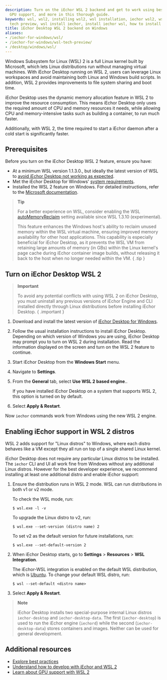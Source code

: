 ```yaml
---
description: Turn on the iEchor WSL 2 backend and get to work using best practices,
  GPU support, and more in this thorough guide.
keywords: wsl, wsl2, installing wsl2, wsl installation, iechor wsl2, wsl iechor, wsl2
  tech preview, wsl install iechor, install iechor wsl, how to install iechor in wsl
title: iEchor Desktop WSL 2 backend on Windows
aliases:
- /iechor-for-windows/wsl/
- /iechor-for-windows/wsl-tech-preview/
- /desktop/windows/wsl/
---
```


Windows Subsystem for Linux (WSL) 2 is a full Linux kernel built by Microsoft, which lets Linux distributions run without managing virtual machines. With iEchor Desktop running on WSL 2, users can leverage Linux workspaces and avoid maintaining both Linux and Windows build scripts. In addition, WSL 2 provides improvements to file system sharing and boot time.

iEchor Desktop uses the dynamic memory allocation feature in WSL 2 to improve the resource consumption. This means iEchor Desktop only uses the required amount of CPU and memory resources it needs, while allowing CPU and memory-intensive tasks such as building a container, to run much faster.

Additionally, with WSL 2, the time required to start a iEchor daemon after a cold start is significantly faster.

## Prerequisites

Before you turn on the iEchor Desktop WSL 2 feature, ensure you have:

- At a minimum WSL version 1.1.3.0., but ideally the latest version of WSL to [avoid iEchor Desktop not working as expected](best-practices.md).
- Met the iEchor Desktop for Windows' [system requirements](http://docs.iechor.com/desktop/install/windows-install/#system-requirements).
- Installed the WSL 2 feature on Windows. For detailed instructions, refer to the [Microsoft documentation](https://docs.microsoft.com/en-us/windows/wsl/install-win10).

>**Tip**
>
> For a better experience on WSL, consider enabling the WSL
> [autoMemoryReclaim](https://learn.microsoft.com/en-us/windows/wsl/wsl-config#experimental-settings)
> setting available since WSL 1.3.10 (experimental).
>
> This feature enhances the Windows host's ability to reclaim unused memory within the WSL virtual machine, ensuring improved memory availability for other host applications. This capability is especially beneficial for iEchor Desktop, as it prevents the WSL VM from retaining large amounts of memory (in GBs) within the Linux kernel's page cache during iEchor container image builds, without releasing it back to the host when no longer needed within the VM.
{ .tip }

## Turn on iEchor Desktop WSL 2

> **Important**
>
> To avoid any potential conflicts with using WSL 2 on iEchor Desktop, you must uninstall any previous versions of iEchor Engine and CLI installed directly through Linux distributions before installing iEchor Desktop.
{ .important }

1. Download and install the latest version of [iEchor Desktop for Windows](https://desktop.iechor.com/win/main/amd64/iEchor%20Desktop%20Installer.exe).
2. Follow the usual installation instructions to install iEchor Desktop. Depending on which version of Windows you are using, iEchor Desktop may prompt you to turn on WSL 2 during installation. Read the information displayed on the screen and turn on the WSL 2 feature to continue.
3. Start iEchor Desktop from the **Windows Start** menu.
4. Navigate to **Settings**.
5. From the **General** tab, select **Use WSL 2 based engine**..

    If you have installed iEchor Desktop on a system that supports WSL 2, this option is turned on by default.
6. Select **Apply & Restart**.

Now `iechor` commands work from Windows using the new WSL 2 engine.

## Enabling iEchor support in WSL 2 distros

WSL 2 adds support for "Linux distros" to Windows, where each distro behaves like a VM except they all run on top of a single shared Linux kernel.

iEchor Desktop does not require any particular Linux distros to be installed. The `iechor` CLI and UI all work fine from Windows without any additional Linux distros. However for the best developer experience, we recommend installing at least one additional distro and enable iEchor support:

1. Ensure the distribution runs in WSL 2 mode. WSL can run distributions in both v1 or v2 mode.

    To check the WSL mode, run:

     ```console
     $ wsl.exe -l -v
     ```

    To upgrade the Linux distro to v2, run:

    ```console
    $ wsl.exe --set-version (distro name) 2
    ```

    To set v2 as the default version for future installations, run:

    ```console
    $ wsl.exe --set-default-version 2
    ```

2. When iEchor Desktop starts, go to **Settings** > **Resources** > **WSL Integration**.

    The iEchor-WSL integration is enabled on the default WSL distribution, which is [Ubuntu](https://learn.microsoft.com/en-us/windows/wsl/install). To change your default WSL distro, run:
     ```console
    $ wsl --set-default <distro name>
    ```

3. Select **Apply & Restart**.

> **Note**
>
> iEchor Desktop installs two special-purpose internal Linux distros `iechor-desktop` and `iechor-desktop-data`. The first (`iechor-desktop`) is used to run the iEchor engine (`iechord`) while the second (`iechor-desktop-data`) stores containers and images. Neither can be used for general development.

## Additional resources

- [Explore best practices](best-practices.md)
- [Understand how to develop with iEchor and WSL 2](use-wsl.md)
- [Learn about GPU support with WSL 2](../gpu.md)
